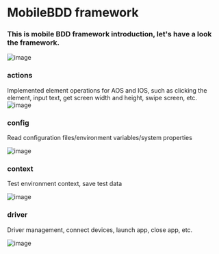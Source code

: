 # MobileBDD framework

### This is mobile BDD framework introduction, let's have a look the framework.

![image](https://github.com/user-attachments/assets/2f59774b-0ef9-44ac-9874-b0cb132649a6)


### actions
Implemented element operations for AOS and IOS, such as clicking the element, input text, get screen width and height, swipe screen, etc.
![image](https://github.com/user-attachments/assets/78cbd41b-6c48-4c6a-92be-9dd54577cb02)

### config
Read configuration files/environment variables/system properties

![image](https://github.com/user-attachments/assets/31e512ef-43a1-48b5-9fc6-b00bc66ace82)

### context
Test environment context, save test data

![image](https://github.com/user-attachments/assets/0e0fbd16-3dc8-46f6-9de5-addb53aff2ca)

### driver
Driver management, connect devices, launch app, close app, etc.

![image](https://github.com/user-attachments/assets/5d9fb8e1-853a-4384-a3f7-9948f42ff157)



